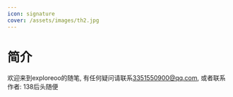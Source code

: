 ```yaml
---
icon: signature
cover: /assets/images/th2.jpg
---
```


# 简介

欢迎来到exploreoo的随笔, 有任何疑问请联系[3351550900@qq.com](mailto:3351550900@qq.com), 或者联系作者: 138后头随便
